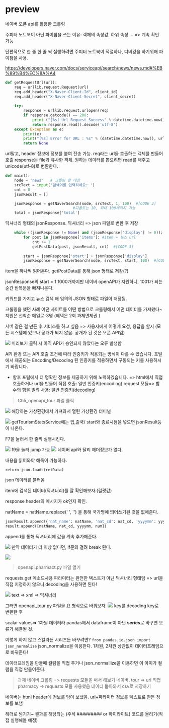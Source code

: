 # preview
네이버 오픈 api를 활용한 크롤링

주피터 노트북이 아닌 파이참을 쓰는 이유: 객체의 속성값, 하위 속성 ... => 계속 확인 가능

단편적으로 한 줄 한 줄 씩 실행하려면 주피터 노트북이 적절하나, 디버깅을 하기위해 파이참을 사용.

https://developers.naver.com/docs/serviceapi/search/news/news.md#%EB%89%B4%EC%8A%A4


```python
def getRequestUrl(url):    
    req = urllib.request.Request(url)
    req.add_header("X-Naver-Client-Id", client_id)
    req.add_header("X-Naver-Client-Secret", client_secret)
    
    try: 
        response = urllib.request.urlopen(req)
        if response.getcode() == 200:
            print ("[%s] Url Request Success" % datetime.datetime.now())
            return response.read().decode('utf-8')
    except Exception as e:
        print(e)
        print("[%s] Error for URL : %s" % (datetime.datetime.now(), url))
        return None
```

url말고, header 정보에 정보를 붙여 전송 가능.
req라는 url을 호출하는 객체를 만들어 호출
response는 file과 유사한 객체.
원하는 데이터를 뽑으려면 read를 해주고 unicode(utf-8)로 변환한다.

```python
def main():
    node = 'news'   # 크롤링 할 대상
    srcText = input('검색어를 입력하세요: ')
    cnt = 0
    jsonResult = []

    jsonResponse = getNaverSearch(node, srcText, 1, 100)  #[CODE 2]
                              #디폴트는 10, 최대 100개까지 가능
    total = jsonResponse['total']
```

딕셔너리 형태의 jsonResponse.
딕셔너리 => json 파일로 변환 후 저장

```python
    while ((jsonResponse != None) and (jsonResponse['display'] != 0)):         
        for post in jsonResponse['items']: #item = 뉴스 url
            cnt += 1
            getPostData(post, jsonResult, cnt)  #[CODE 3]       
        
        start = jsonResponse['start'] + jsonResponse['display']
        jsonResponse = getNaverSearch(node, srcText, start, 100)  #[CODE 2]
```
item을 하나씩 읽어온다.
getPostData를 통해 json 형태로 저장(?)

jsonResponse의 start = 1
1000개까지만 네이버 openAPI가 지원하니, 1001가 되는 순간 반복문을 빠져나온다.

키워드를 가지고 뉴스 검색 해 임의의 JSON 형태로 파일이 저장됨.


크롤링을 했던 사례 어떤 사이트를 어떤 방법으로 크롤링해서 어떤 데이터를 가져왔다~ 지원은 선착순 메일로-3명 (혜택은 2회 과제면제권 )


서버 같은 걸 만든 후 서비스를 하고 싶음 => 사용자에게 어떻게 요청, 응답을 할지 (모든 시스템에 있으나 공개가 되지 않음. 공개가 된 것은 오픈 API임)

![](https://images.velog.io/images/allzeroyou/post/07429185-451c-407d-99ab-0f5939e75d9c/image.png)
미리보기 클릭 시 아직 API가 승인되지 않았다는 오류 발생함

API 환경 또는 API 호출 조건에 따라 인증키가 적용되는 방식이 다를 수 있습니다.
포털에서 제공되는 Encoding/Decoding 된 인증키를 적용하면서 구동되는 키를 사용하시기 바랍니다.
* 향후 포털에서 더 명확한 정보를 제공하기 위해 노력하겠습니다.
=> html에서 직접 호출하거나
url을 만들어 직접 호출: 일반 인증키(encoding)
request 모듈=> 함수의 힘을 빌려 사용: 일반 인증키(decoding)


> Ch5_openapi_tour 파일 클릭


![](https://images.velog.io/images/allzeroyou/post/d9b789df-b9c8-4588-a1c2-b9e67b1deb20/image.png)
해당하는 가상환경에서 가져와서 열린 가상환경 터미널


![](https://images.velog.io/images/allzeroyou/post/f3a0e7c8-e4ae-424b-931f-7a8135129f53/image.png)
getTourismStatsService에는 입,출국/ start와 종료시점을 넣으면 jsonResult등이 나온다.

F7을 눌러서 한 줄씩 실행시킨다.

![](https://images.velog.io/images/allzeroyou/post/cfd4a327-e7c3-44f2-9267-7db98260e24c/image.png)
f9을 눌러 jump 가능
![](https://images.velog.io/images/allzeroyou/post/26f093cb-f4ef-4279-9a60-03f7412e94b9/image.png)
네이버 api와 달리 헤더정보가 없다.

내용을 읽어와야 해독이 가능하다.

```
return json.loads(retData)
```

json 데이터를 불러옴

item에 검색된 데이터(딕셔너리)를 잘 확인해보자.(결괏값)

response header의 메시지가 ok인지 확인.

natName = natName.replace(' ', '')
을 통해 국가명에 띄어쓰기된 것을 없애준다.
```python
jsonResult.append({'nat_name': natName, 'nat_cd': nat_cd, 'yyyymm': yyyymm, 'visit_cnt': num})
result.append([natName, nat_cd, yyyymm, num])
```               
              
append를 통해 딕셔너리에 값을 계속 추가해준다.

![](https://images.velog.io/images/allzeroyou/post/65ac95ea-0c36-45ca-98d0-9d3a3ed3dd9c/image.png)
만약 데이터가 더 이상 없다면, if문의 걸려 break 된다.

![](https://images.velog.io/images/allzeroyou/post/0b7b4f3d-6d61-4c57-84c1-9b429d25deb2/image.png)


>openapi.pharmact.py 파일 열기

requests.get 메소드사용
파라미터는 완전한 텍스트가 아닌 딕셔너리 형태임 => url을 직접 지정하지 않으니 decoding을 사용하면 된다!

![](https://images.velog.io/images/allzeroyou/post/6d62cfac-10ea-4d78-a51d-ca7885d2f553/image.png)
text => xml => 딕셔너리

그러면 openapi_tour.py 파일을 요 형식으로 바꿔보자.
![](https://images.velog.io/images/allzeroyou/post/d5367e12-ddde-4860-9783-ec4201eef59a/image.png)
key를 decoding key로 변환한 후

scalar values=> 1차원 데이터라 pandas에서 dataframe이 아닌 **series**로 바꾸면 오류가 해결될 것.

이렇게 하지 않고 스칼라든 시리즈든 바꾸려면?
`
from pandas.io.json import json_normalize
`
json_normalize을 이용한다.
1차원, 2차원 상관없이 데이터프레임으로 바꿔준다!

데이터프레임을 만들때 컬럼을 직접 주거나 json_normailize을 이용하면 이 아이가 컬럼을 직접 만들어준다.

> 과제
네이버 크롤링 => requests 모듈을 써서 해보기
네이버, tour => url 직접
pharmacy => requests 모듈 사용했음
데이터 뽑아와서 csv로 저장하기

네이버는 html header에 정보를 담아 보냈음.
url+파라미터 정보를 텍스트로 만든 정보를 보냄

> 
헤더로 넘기기~
결과를 해당되는 (주석 ######### or 하이라이트) 코드를 올리기(직접 실행해볼 예정)